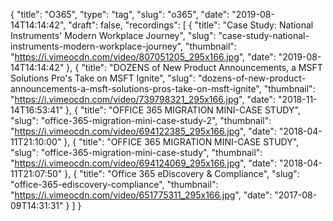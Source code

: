 {
  "title": "O365",
  "type": "tag",
  "slug": "o365",
  "date": "2019-08-14T14:14:42",
  "draft": false,
  "recordings": [
    {
      "title": "Case Study: National Instruments' Modern Workplace Journey",
      "slug": "case-study-national-instruments-modern-workplace-journey",
      "thumbnail": "https://i.vimeocdn.com/video/807051205_295x166.jpg",
      "date": "2019-08-14T14:14:42"
    },
    {
      "title": "DOZENS of New Product Announcements, a MSFT Solutions Pro's Take on MSFT Ignite",
      "slug": "dozens-of-new-product-announcements-a-msft-solutions-pros-take-on-msft-ignite",
      "thumbnail": "https://i.vimeocdn.com/video/739798321_295x166.jpg",
      "date": "2018-11-14T16:53:41"
    },
    {
      "title": "OFFICE 365 MIGRATION MINI-CASE STUDY",
      "slug": "office-365-migration-mini-case-study-2",
      "thumbnail": "https://i.vimeocdn.com/video/694122385_295x166.jpg",
      "date": "2018-04-11T21:10:00"
    },
    {
      "title": "OFFICE 365 MIGRATION MINI-CASE STUDY",
      "slug": "office-365-migration-mini-case-study",
      "thumbnail": "https://i.vimeocdn.com/video/694124069_295x166.jpg",
      "date": "2018-04-11T21:07:50"
    },
    {
      "title": "Office 365 eDiscovery & Compliance",
      "slug": "office-365-ediscovery-compliance",
      "thumbnail": "https://i.vimeocdn.com/video/651775311_295x166.jpg",
      "date": "2017-08-09T14:31:31"
    }
  ]
}